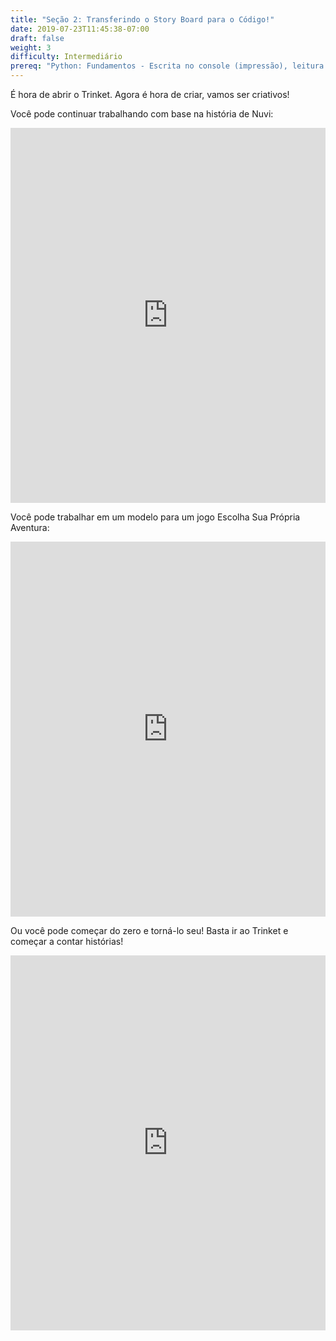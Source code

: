 ```yaml
---
title: "Seção 2: Transferindo o Story Board para o Código!"
date: 2019-07-23T11:45:38-07:00
draft: false
weight: 3
difficulty: Intermediário
prereq: "Python: Fundamentos - Escrita no console (impressão), leitura do console, strings, variáveis, instruções condicionais"
---
```


É hora de abrir o Trinket. Agora é hora de criar, vamos ser criativos!

Você pode continuar trabalhando com base na história de Nuvi:

<iframe src="https://trinket.io/embed/python/9759788192" width="100%" height="600" frameborder="0" marginwidth="0" marginheight="0" allowfullscreen></iframe>

Você pode trabalhar em um modelo para um jogo Escolha Sua Própria Aventura:

<iframe src="https://trinket.io/embed/python/5e730935ae" width="100%" height="600" frameborder="0" marginwidth="0" marginheight="0" allowfullscreen></iframe>

Ou você pode começar do zero e torná-lo seu! Basta ir ao Trinket e começar a contar histórias!

<iframe src="https://trinket.io/embed/python/b238d85d0d" width="100%" height="600" frameborder="0" marginwidth="0" marginheight="0" allowfullscreen></iframe>